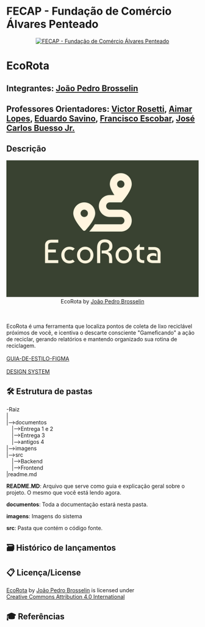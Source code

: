 # FECAP - Fundação de Comércio Álvares Penteado

<p align="center">
<a href= "https://www.fecap.br/"><img src="https://encrypted-tbn0.gstatic.com/images?q=tbn:ANd9GcRhZPrRa89Kma0ZZogxm0pi-tCn_TLKeHGVxywp-LXAFGR3B1DPouAJYHgKZGV0XTEf4AE&usqp=CAU" alt="FECAP - Fundação de Comércio Álvares Penteado" border="0"></a>
</p>

# EcoRota

## Integrantes: <a href="https://www.linkedin.com/in/brosselindev/">João Pedro Brosselin</a>

## Professores Orientadores: <a href="https://www.linkedin.com/in/victorbarq/">Victor Rosetti</a>, <a href="https://www.linkedin.com/in/aimarlopes/">Aimar Lopes</a>, <a href="https://www.linkedin.com/in/eduardo-savino-gomes-77833a10/">Eduardo Savino</a>, <a href="https://www.linkedin.com/in/francisco-escobar/">Francisco Escobar</a>, <a href="https://www.linkedin.com/in/jbuesso/">José Carlos Buesso Jr.</a>

## Descrição

<p align="center">
<img src="/imagens/LogoEcoRota.jpg" alt="EcoRota" border="0">
  EcoRota by <a href="https://www.linkedin.com/in/brosselindev/">João Pedro Brosselin</a>
</p>




<br><br>
EcoRota é uma ferramenta que localiza pontos de coleta de lixo reciclável próximos de você, e icentiva o descarte consciente "Gameficando" a ação de reciclar, gerando relatórios e mantendo organizado sua rotina de reciclagem.
<br><br>
<a href="https://www.figma.com/design/JpOzlRC5TNmHsA06MsBqTh/Guia-de-Estilo-EcoRota?node-id=0-1&t=poM80aiHHT1DNJTq-1">GUIA-DE-ESTILO-FIGMA</a>
<br><br>
<a href="https://www.figma.com/slides/bNscHZkmSKz469HFcPsqxg/Design-System?node-id=1-4&t=jka6MEZ0ssdt68Io-1">DESIGN SYSTEM</a>
## 🛠 Estrutura de pastas

-Raiz<br>
|<br>
|-->documentos<br>
  &emsp;|-->Entrega 1 e 2<br>
  &emsp;|-->Entrega 3<br>
  &emsp;|-->antigos 4<br>
|-->imagens<br>
|-->src<br>
  &emsp;|-->Backend<br>
  &emsp;|-->Frontend<br>
|readme.md<br>

<b>README.MD</b>: Arquivo que serve como guia e explicação geral sobre o projeto. O mesmo que você está lendo agora.

<b>documentos</b>: Toda a documentação estará nesta pasta.

<b>imagens</b>: Imagens do sistema

<b>src</b>: Pasta que contém o código fonte.

## 🗃 Histórico de lançamentos

## 📋 Licença/License

<p xmlns:cc="http://creativecommons.org/ns#" xmlns:dct="http://purl.org/dc/terms/"><a property="dct:title" rel="cc:attributionURL" href="https://github.com/2024-2-NADS2/Projeto14">EcoRota</a> by <a rel="cc:attributionURL dct:creator" property="cc:attributionName" href="https://github.com/2024-2-NADS2/Projeto14">João Pedro Brosselin</a> is licensed under <a href="https://creativecommons.org/licenses/by/4.0/?ref=chooser-v1" target="_blank" rel="license noopener noreferrer" style="display:inline-block;">Creative Commons Attribution 4.0 International<img style="height:22px!important;margin-left:3px;vertical-align:text-bottom;" src="https://mirrors.creativecommons.org/presskit/icons/cc.svg?ref=chooser-v1" alt=""><img style="height:22px!important;margin-left:3px;vertical-align:text-bottom;" src="https://mirrors.creativecommons.org/presskit/icons/by.svg?ref=chooser-v1" alt=""></a></p>

## 🎓 Referências

